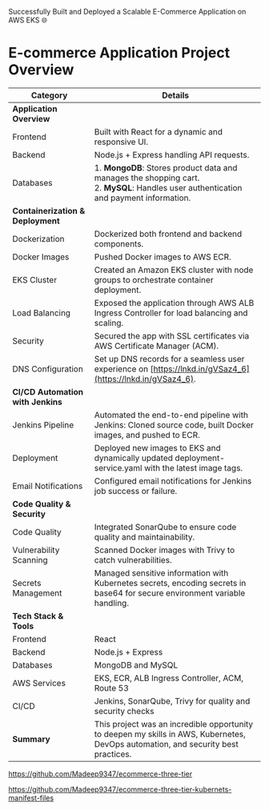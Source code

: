 
Successfully Built and Deployed a Scalable E-Commerce Application on AWS EKS 🌐
# E-commerce Application Project Overview

| **Category**                       | **Details**                                                                                                                                                                |
|-------------------------------------|----------------------------------------------------------------------------------------------------------------------------------------------------------------------------|
| **Application Overview**            |                                                                                                                                                                            |
| Frontend                            | Built with React for a dynamic and responsive UI.                                                                                                                          |
| Backend                             | Node.js + Express handling API requests.                                                                                                                                   |
| Databases                           | 1. **MongoDB**: Stores product data and manages the shopping cart. <br> 2. **MySQL**: Handles user authentication and payment information.                                  |
| **Containerization & Deployment**   |                                                                                                                                                                            |
| Dockerization                       | Dockerized both frontend and backend components.                                                                                                                           |
| Docker Images                       | Pushed Docker images to AWS ECR.                                                                                                                                           |
| EKS Cluster                         | Created an Amazon EKS cluster with node groups to orchestrate container deployment.                                                                                        |
| Load Balancing                      | Exposed the application through AWS ALB Ingress Controller for load balancing and scaling.                                                                                |
| Security                            | Secured the app with SSL certificates via AWS Certificate Manager (ACM).                                                                                                 |
| DNS Configuration                   | Set up DNS records for a seamless user experience on [https://lnkd.in/gVSaz4_6](https://lnkd.in/gVSaz4_6).                                                                 |
| **CI/CD Automation with Jenkins**   |                                                                                                                                                                            |
| Jenkins Pipeline                    | Automated the end-to-end pipeline with Jenkins: Cloned source code, built Docker images, and pushed to ECR.                                                                 |
| Deployment                          | Deployed new images to EKS and dynamically updated deployment-service.yaml with the latest image tags.                                                                    |
| Email Notifications                 | Configured email notifications for Jenkins job success or failure.                                                                                                        |
| **Code Quality & Security**         |                                                                                                                                                                            |
| Code Quality                        | Integrated SonarQube to ensure code quality and maintainability.                                                                                                           |
| Vulnerability Scanning              | Scanned Docker images with Trivy to catch vulnerabilities.                                                                                                                |
| Secrets Management                  | Managed sensitive information with Kubernetes secrets, encoding secrets in base64 for secure environment variable handling.                                                 |
| **Tech Stack & Tools**              |                                                                                                                                                                            |
| Frontend                            | React                                                                                                                                                                      |
| Backend                             | Node.js + Express                                                                                                                                                          |
| Databases                           | MongoDB and MySQL                                                                                                                                                          |
| AWS Services                        | EKS, ECR, ALB Ingress Controller, ACM, Route 53                                                                                                                             |
| CI/CD                               | Jenkins, SonarQube, Trivy for quality and security checks                                                                                                                  |
| **Summary**                         | This project was an incredible opportunity to deepen my skills in AWS, Kubernetes, DevOps automation, and security best practices.                                          |



https://github.com/Madeep9347/ecommerce-three-tier

https://github.com/Madeep9347/ecommerce-three-tier-kubernets-manifest-files
